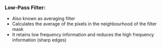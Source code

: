 ### Low-Pass Filter:
- Also known as averaging filter
- Calculates the average of the pixels in the neighbourhood of the filter mask
- It retains low frequency information and reduces the high frequency information (sharp edges)
